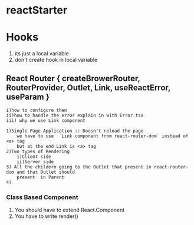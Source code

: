# reactStarter


# Hooks
1) its just a local variable
2) don't create hook in local variable
## React Router { createBrowerRouter, RouterProvider, Outlet, Link, useReactError, useParam }
    i)how to configure them
    ii)how to handle the error explain in with Error.tsx
    iii) why we use Link component

    1)Single Page Application :: Doesn't reload the page
        we have to use  `Link component from react-router-dom` instead of <a> tag
        but at the end Link is <a> tag
    2)Two types of Rendering
        i)Client side 
        ii)Server side
    3) All the childern going to the Outlet that present in react-router-dom and that Outlet should 
        present  in Parent
    4)


### Class Based Component
1) You should have to extend React.Component
2) You have to write render()
